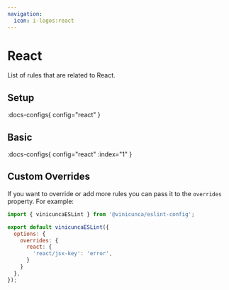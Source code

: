 ```yaml
---
navigation:
  icon: i-logos:react
---
```


# React

List of rules that are related to React.

## Setup

:docs-configs{ config="react" }

## Basic

:docs-configs{ config="react" :index="1" }

## Custom Overrides

If you want to override or add more rules you can pass it to the `overrides` property.
For example:

```js [eslint.config.js]
import { vinicuncaESLint } from '@vinicunca/eslint-config';

export default vinicuncaESLint({
  options: {
    overrides: {
      react: {
        'react/jsx-key': 'error',
      }
    }
  },
});
```
